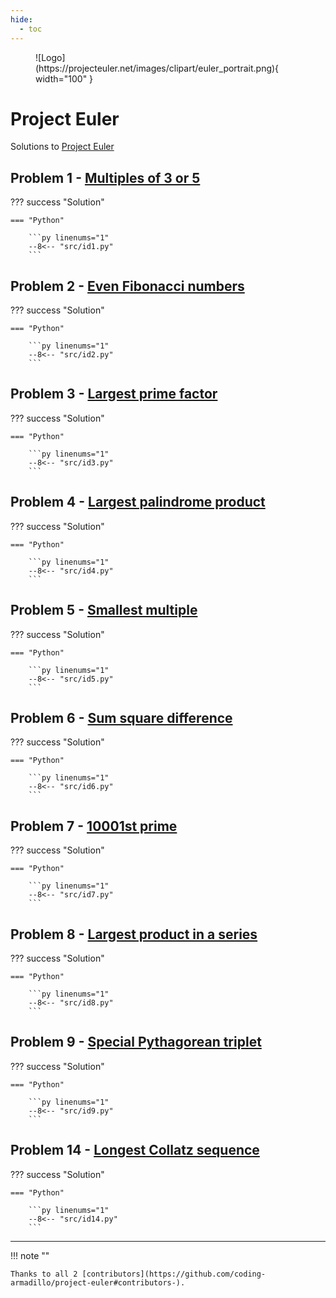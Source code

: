 ```yaml
---
hide:
  - toc
---
```


<figure markdown>
![Logo](https://projecteuler.net/images/clipart/euler_portrait.png){ width="100" }
</figure>

# Project Euler

Solutions to [Project Euler](https://projecteuler.net)

## Problem 1 - [Multiples of 3 or 5](https://projecteuler.net/problem=1)

??? success "Solution"

    === "Python"

        ```py linenums="1"
        --8<-- "src/id1.py"
        ```

## Problem 2 - [Even Fibonacci numbers](https://projecteuler.net/problem=2)

??? success "Solution"

    === "Python"

        ```py linenums="1"
        --8<-- "src/id2.py"
        ```

## Problem 3 - [Largest prime factor](https://projecteuler.net/problem=3)

??? success "Solution"

    === "Python"

        ```py linenums="1"
        --8<-- "src/id3.py"
        ```

## Problem 4 - [Largest palindrome product](https://projecteuler.net/problem=4)

??? success "Solution"

    === "Python"

        ```py linenums="1"
        --8<-- "src/id4.py"
        ```

## Problem 5 - [Smallest multiple](https://projecteuler.net/problem=5)

??? success "Solution"

    === "Python"

        ```py linenums="1"
        --8<-- "src/id5.py"
        ```

## Problem 6 - [Sum square difference](https://projecteuler.net/problem=6)

??? success "Solution"

    === "Python"

        ```py linenums="1"
        --8<-- "src/id6.py"
        ```

## Problem 7 - [10001st prime](https://projecteuler.net/problem=7)

??? success "Solution"

    === "Python"

        ```py linenums="1"
        --8<-- "src/id7.py"
        ```

## Problem 8 - [Largest product in a series](https://projecteuler.net/problem=8)

??? success "Solution"

    === "Python"

        ```py linenums="1"
        --8<-- "src/id8.py"
        ```

## Problem 9 - [Special Pythagorean triplet](https://projecteuler.net/problem=9)

??? success "Solution"

    === "Python"

        ```py linenums="1"
        --8<-- "src/id9.py"
        ```

## Problem 14 - [Longest Collatz sequence](https://projecteuler.net/problem=14)

??? success "Solution"

    === "Python"

        ```py linenums="1"
        --8<-- "src/id14.py"
        ```

---

!!! note ""

    Thanks to all 2 [contributors](https://github.com/coding-armadillo/project-euler#contributors-).
